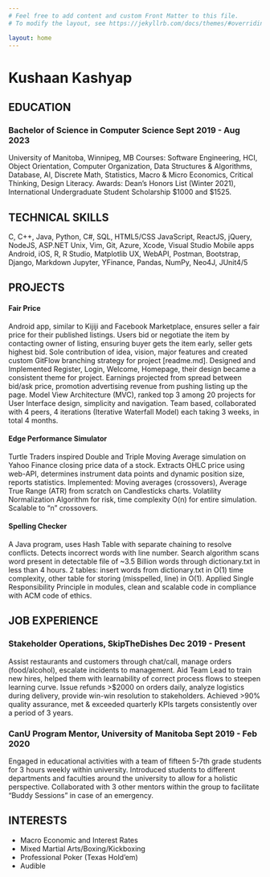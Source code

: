 ```yaml
---
# Feel free to add content and custom Front Matter to this file.
# To modify the layout, see https://jekyllrb.com/docs/themes/#overriding-theme-defaults

layout: home
---
```

# Kushaan Kashyap    


## EDUCATION			
### Bachelor of Science in Computer Science 	                 	           			        	         Sept 2019 - Aug 2023
University of Manitoba, Winnipeg, MB
Courses:  Software Engineering, HCI, Object Orientation, Computer Organization, Data Structures & Algorithms, 			     	  Database, AI, Discrete Math, Statistics, Macro & Micro Economics, Critical Thinking, Design Literacy.
Awards:    Dean’s Honors List (Winter 2021), International Undergraduate Student Scholarship $1000 and $1525.
  
  ## TECHNICAL SKILLS

C, C++, Java, Python, C#, SQL, HTML5/CSS
JavaScript, ReactJS, jQuery, NodeJS,  ASP.NET
Unix, Vim, Git, Azure, Xcode, Visual Studio
Mobile apps Android, iOS, R, R Studio, Matplotlib
UX, WebAPI, Postman, Bootstrap, Django, Markdown
Jupyter, YFinance, Pandas, NumPy, Neo4J, JUnit4/5




## PROJECTS
#### Fair Price
Android app, similar to Kijiji and Facebook Marketplace, ensures seller a fair price for their published listings.
Users bid or negotiate the item by contacting owner of listing, ensuring buyer gets the item early, seller gets highest bid.
Sole contribution of idea, vision, major features and created custom GitFlow branching strategy for project [readme.md].
Designed and Implemented Register, Login, Welcome, Homepage, their design became a consistent theme for project.
Earnings projected from spread between bid/ask price, promotion advertising revenue from pushing listing up the page.
Model View Architecture (MVC), ranked top 3 among 20 projects for User Interface design, simplicity and navigation.
Team based, collaborated with 4 peers, 4 iterations (Iterative Waterfall Model) each taking 3 weeks, in total 4 months. 

#### Edge Performance Simulator
Turtle Traders inspired Double and Triple Moving Average simulation on Yahoo Finance closing price data of a stock.
Extracts OHLC price using web-API, determines instrument data points and dynamic position size, reports statistics.
Implemented: Moving averages (crossovers), Average True Range (ATR) from scratch on Candlesticks charts.
Volatility Normalization Algorithm for risk, time complexity O(n) for entire simulation. Scalable to “n” crossovers.

#### Spelling Checker
A Java program, uses Hash Table with separate chaining to resolve conflicts. Detects incorrect words with line number.
Search algorithm scans word present in detectable file of ~3.5 Billion words through dictionary.txt in less than 4 hours.
2 tables: insert words from dictionary.txt in O(1) time complexity, other table for storing (misspelled, line) in O(1).
Applied Single Responsibility Principle in modules, clean and scalable code in compliance with ACM code of ethics.

## JOB EXPERIENCE
### Stakeholder Operations, SkipTheDishes 	 			     			             Dec 2019 - Present
Assist restaurants and customers through chat/call, manage orders (food/alcohol), escalate incidents to management.
Aid Team Lead to train new hires, helped them with learnability of correct process flows to steepen learning curve.
Issue refunds >$2000 on orders daily, analyze logistics during delivery, provide win-win resolution to stakeholders.
Achieved >90% quality assurance, met & exceeded quarterly KPIs targets consistently over a period of 3 years. 

### CanU Program Mentor, University of Manitoba			                        		         Sept 2019 - Feb 2020
Engaged in educational activities with a team of fifteen 5-7th grade students for 3 hours weekly within university.
Introduced students to different departments and faculties around the university to allow for a holistic perspective.
Collaborated with 3 other mentors within the group to facilitate “Buddy Sessions” in case of an emergency.


## INTERESTS


* Macro Economic and Interest Rates
* Mixed Martial Arts/Boxing/Kickboxing
* Professional Poker (Texas Hold’em)
* Audible
